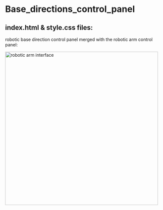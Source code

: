 
# Base_directions_control_panel

## index.html & style.css files:
robotic base direction control panel merged with the robotic arm control panel:

<img width="493" alt="robotic arm interface " src="https://user-images.githubusercontent.com/85778891/123818714-e380dd00-d901-11eb-8bfe-6223fecbb0cb.png">



